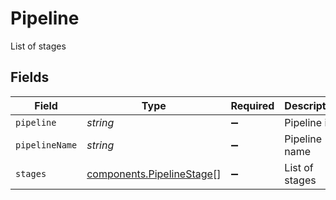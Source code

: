 # Pipeline

List of stages


## Fields

| Field                                                              | Type                                                               | Required                                                           | Description                                                        | Example                                                            |
| ------------------------------------------------------------------ | ------------------------------------------------------------------ | ------------------------------------------------------------------ | ------------------------------------------------------------------ | ------------------------------------------------------------------ |
| `pipeline`                                                         | *string*                                                           | :heavy_minus_sign:                                                 | Pipeline id                                                        | 5ea675e3da0dd085acaea610                                           |
| `pipelineName`                                                     | *string*                                                           | :heavy_minus_sign:                                                 | Pipeline name                                                      | Sales Pipeline                                                     |
| `stages`                                                           | [components.PipelineStage](../../models/shared/pipelinestage.md)[] | :heavy_minus_sign:                                                 | List of stages                                                     |                                                                    |